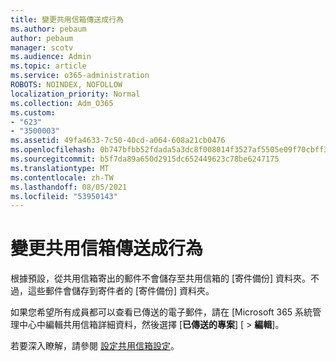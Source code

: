 ```yaml
---
title: 變更共用信箱傳送成行為
ms.author: pebaum
author: pebaum
manager: scotv
ms.audience: Admin
ms.topic: article
ms.service: o365-administration
ROBOTS: NOINDEX, NOFOLLOW
localization_priority: Normal
ms.collection: Adm_O365
ms.custom:
- "623"
- "3500003"
ms.assetid: 49fa4633-7c50-40cd-a064-608a21cb0476
ms.openlocfilehash: 0b747bfbb52fdada5a3dc8f008014f3527af5505e09f70cbff3e33ad01a4248e
ms.sourcegitcommit: b5f7da89a650d2915dc652449623c78be6247175
ms.translationtype: MT
ms.contentlocale: zh-TW
ms.lasthandoff: 08/05/2021
ms.locfileid: "53950143"
---
```

# <a name="changing-shared-mailbox-send-as-behavior"></a>變更共用信箱傳送成行為

根據預設，從共用信箱寄出的郵件不會儲存至共用信箱的 [寄件備份] 資料夾。不過，這些郵件會儲存到寄件者的 [寄件備份] 資料夾。
  
如果您希望所有成員都可以查看已傳送的電子郵件，請在 [Microsoft 365 系統管理中心中編輯共用信箱詳細資料，然後選擇 [**已傳送的專案**] [ \> **編輯**]。
  
若要深入瞭解，請參閱 [設定共用信箱設定](https://docs.microsoft.com/microsoft-365/admin/email/configure-a-shared-mailbox#allow-everyone-to-see-the-sent-email-the-replies)。
  